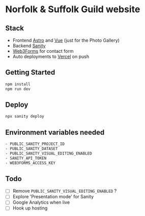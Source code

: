 # Norfolk & Suffolk Guild website

## Stack
- Frontend [Astro](https://astro.build/) and [Vue](https://vuejs.org/) (just for the Photo Gallery)
- Backend [Sanity](https://www.sanity.io/)
- [Web3Forms](https://web3forms.com/) for contact form
- Auto deployments to [Vercel](https://vercel.com/) on push

## Getting Started

```bash
npm install
npm run dev
```

## Deploy

```bash
npx sanity deploy
```

## Environment variables needed

```bash
- PUBLIC_SANITY_PROJECT_ID
- PUBLIC_SANITY_DATASET
- PUBLIC_SANITY_VISUAL_EDITING_ENABLED
- SANITY_API_TOKEN
- WEB3FORMS_ACCESS_KEY
```

## Todo
- [ ] Remove `PUBLIC_SANITY_VISUAL_EDITING_ENABLED` ?
- [ ] Explore 'Presentation mode' for Sanity
- [ ] Google Analytics when live
- [ ] Hook up hosting